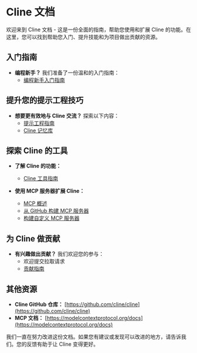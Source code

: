 # Cline 文档

欢迎来到 Cline 文档 - 这是一份全面的指南，帮助您使用和扩展 Cline 的功能。在这里，您可以找到帮助您入门、提升技能和为项目做出贡献的资源。

## 入门指南

-   **编程新手？** 我们准备了一份温和的入门指南：
    -   [编程新手入门指南](getting-started-new-coders/README.zh-CN.md)

## 提升您的提示工程技巧

-   **想要更有效地与 Cline 交流？** 探索以下内容：
    -   [提示工程指南](prompting/README.zh-CN.md)
    -   [Cline 记忆库](prompting/custom%20instructions%20library/cline-memory-bank.md)

## 探索 Cline 的工具

-   **了解 Cline 的功能：**

    -   [Cline 工具指南](tools/cline-tools-guide.md)

-   **使用 MCP 服务器扩展 Cline：**
    -   [MCP 概述](mcp/README.zh-CN.md)
    -   [从 GitHub 构建 MCP 服务器](mcp/mcp-server-from-github.zh-CN.md)
    -   [构建自定义 MCP 服务器](mcp/mcp-server-from-scratch.zh-CN.md)

## 为 Cline 做贡献

-   **有兴趣做出贡献？** 我们欢迎您的参与：
    -   欢迎提交拉取请求
    -   [贡献指南](../CONTRIBUTING.md)

## 其他资源

-   **Cline GitHub 仓库：** [https://github.com/cline/cline](https://github.com/cline/cline)
-   **MCP 文档：** [https://modelcontextprotocol.org/docs](https://modelcontextprotocol.org/docs)

我们一直在努力改进这份文档。如果您有建议或发现可以改进的地方，请告诉我们。您的反馈有助于让 Cline 变得更好。